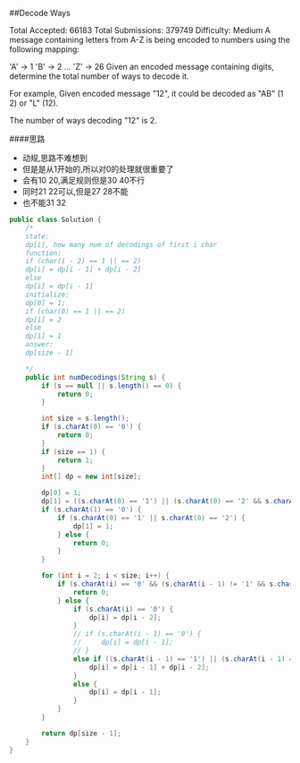 ##Decode Ways

Total Accepted: 66183 Total Submissions: 379749 Difficulty: Medium
A message containing letters from A-Z is being encoded to numbers using the following mapping:

'A' -> 1
'B' -> 2
...
'Z' -> 26
Given an encoded message containing digits, determine the total number of ways to decode it.

For example,
Given encoded message "12", it could be decoded as "AB" (1 2) or "L" (12).

The number of ways decoding "12" is 2.

####思路
- 动规,思路不难想到
- 但是是从1开始的,所以对0的处理就很重要了
- 会有10 20,满足规则但是30 40不行
- 同时21 22可以,但是27 28不能
- 也不能31 32

```java
public class Solution {
    /*
    state:
    dp[i], how many num of decodings of first i char
    function:
    if (char(i - 2) == 1 || == 2)
    dp[i] = dp[i - 1] + dp[i - 2]
    else
    dp[i] = dp[i - 1]
    initialize:
    dp[0] = 1;
    if (char(0) == 1 || == 2)
    dp[1] = 2
    else
    dp[1] = 1
    answer:
    dp[size - 1]

    */
    public int numDecodings(String s) {
        if (s == null || s.length() == 0) {
            return 0;
        }

        int size = s.length();
        if (s.charAt(0) == '0') {
            return 0;
        }
        if (size == 1) {
            return 1;
        }
        int[] dp = new int[size];

        dp[0] = 1;
        dp[1] = ((s.charAt(0) == '1') || (s.charAt(0) == '2' && s.charAt(1) <= '6')) ? 2 : 1;
        if (s.charAt(1) == '0') {
            if (s.charAt(0) == '1' || s.charAt(0) == '2') {
                dp[1] = 1;
            } else {
                return 0;
            }
        }

        for (int i = 2; i < size; i++) {
            if (s.charAt(i) == '0' && (s.charAt(i - 1) != '1' && s.charAt(i - 1) != '2')) {
                return 0;
            } else {
                if (s.charAt(i) == '0') {
                    dp[i] = dp[i - 2];
                }
                // if (s.charAt(i - 1) == '0') {
                //     dp[i] = dp[i - 1];
                // }
                else if ((s.charAt(i - 1) == '1') || (s.charAt(i - 1) == '2' && s.charAt(i) <= '6')) {
                    dp[i] = dp[i - 1] + dp[i - 2];
                }
                else {
                    dp[i] = dp[i - 1];
                }
            }
        }

        return dp[size - 1];
    }
}
```
